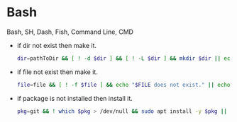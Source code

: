 # Bash
Bash, SH, Dash, Fish, Command Line, CMD

+ if dir not exist then make it.
  ```bash
  dir=pathToDir && [ ! -d $dir ] && [ ! -L $dir ] && mkdir $dir || echo " $dir > `readlink -f $dir` "
  ```

+ if file not exist then make it.
  ```bash
  file=file && [ ! -f $file ] && echo "$FILE does not exist." || echo "$FILE exist."
  ```
  
+ if package is not installed then install it.
  ```bash
  pkg=git && ! which $pkg > /dev/null && sudo apt install -y $pkg || echo "`which $pkg` is already installed."
  ```
